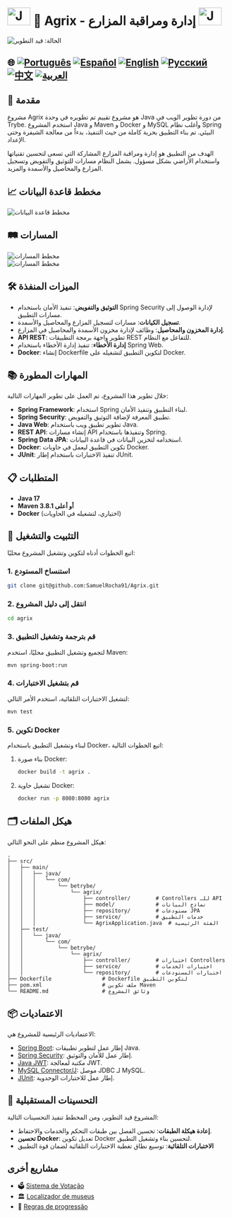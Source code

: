 # <img src="https://blog.geekhunter.com.br/wp-content/uploads/2020/07/pngwing.com_.png" alt="Java Projects Logo" width="52" height="40" /> 🌱 Agrix - إدارة ومراقبة المزارع <img src="https://blog.geekhunter.com.br/wp-content/uploads/2020/07/pngwing.com_.png" alt="Java Projects Logo" width="52" height="40" />

![الحالة: قيد التطوير](https://img.shields.io/badge/status-in%20development-yellow)

## 🌐 [![Português](https://img.shields.io/badge/Português-green)](https://github.com/SamuelRocha91/Agrix/blob/main/README.md) [![Español](https://img.shields.io/badge/Español-yellow)](https://github.com/SamuelRocha91/Agrix/blob/main/README_es.md) [![English](https://img.shields.io/badge/English-blue)](https://github.com/SamuelRocha91/Agrix/blob/main/README_en.md) [![Русский](https://img.shields.io/badge/Русский-lightgrey)](https://github.com/SamuelRocha91/Agrix/blob/main/README_ru.md) [![中文](https://img.shields.io/badge/中文-red)](https://github.com/SamuelRocha91/kotlinVirtualMenu) [![العربية](https://img.shields.io/badge/العربية-orange)](https://github.com/SamuelRocha91/Agrix/blob/main/README_ar.md)

## 📜 مقدمة

مشروع Agrix هو مشروع تقييم تم تطويره في وحدة Java من دورة تطوير الويب في Trybe. استخدم المشروع Java و Maven و Docker و MySQL وأغلب نظام Spring البيئي. تم بناء التطبيق بحرية كاملة من حيث التنفيذ، بدءاً من معالجة الشيفرة وحتى الإعداد.

الهدف من التطبيق هو إدارة ومراقبة المزارع المشاركة التي تسعى لتحسين تقنياتها واستخدام الأراضي بشكل مسؤول. يشمل النظام مسارات للتوثيق والتفويض وتسجيل المزارع والمحاصيل والأسمدة والمزيد.

## 📈 مخطط قاعدة البيانات

![مخطط قاعدة البيانات](./images/diagrama.png)

## 🛤️ المسارات

![مخطط المسارات](./images/routeOne.png)  
![مخطط المسارات](./images/routesTwo.png)

## 🛠️ الميزات المنفذة

- **التوثيق والتفويض**: تنفيذ الأمان باستخدام Spring Security لإدارة الوصول إلى مسارات التطبيق.
- **تسجيل الكيانات**: مسارات لتسجيل المزارع والمحاصيل والأسمدة.
- **إدارة المخزون والمحاصيل**: وظائف لإدارة مخزون الأسمدة والمحاصيل في المزارع.
- **API REST**: تطوير واجهة برمجة التطبيقات REST للتفاعل مع النظام.
- **إدارة الأخطاء**: تنفيذ إدارة الأخطاء باستخدام Spring Web.
- **Docker**: إنشاء Dockerfile لتكوين التطبيق لتشغيله على Docker.

## 📚 المهارات المطورة

خلال تطوير هذا المشروع، تم العمل على تطوير المهارات التالية:

- **Spring Framework**: استخدام Spring لبناء التطبيق وتنفيذ الأمان.
- **Spring Security**: تطبيق المعرفة لإضافة التوثيق والتفويض.
- **Java Web**: تطوير تطبيق ويب باستخدام Java.
- **REST API**: إنشاء مسارات API وتنفيذها باستخدام Spring.
- **Spring Data JPA**: استخدامه لتخزين البيانات في قاعدة البيانات.
- **Docker**: تكوين التطبيق ليعمل في حاويات Docker.
- **JUnit**: تنفيذ الاختبارات باستخدام إطار JUnit.

## 📋 المتطلبات

- **Java 17**
- **Maven 3.8.1 أو أعلى**
- **Docker** (اختياري، لتشغيله في الحاويات)

## 🔧 التثبيت والتشغيل

اتبع الخطوات أدناه لتكوين وتشغيل المشروع محليًا:

### 1. استنساخ المستودع

```bash
git clone git@github.com:SamuelRocha91/Agrix.git
```

### 2. انتقل إلى دليل المشروع

```bash
cd agrix
```

### 3. قم بترجمة وتشغيل التطبيق

لتجميع وتشغيل التطبيق محليًا، استخدم Maven:

```bash
mvn spring-boot:run
```

### 4. قم بتشغيل الاختبارات

لتشغيل الاختبارات التلقائية، استخدم الأمر التالي:

```bash
mvn test
```

### 5. تكوين Docker

لبناء وتشغيل التطبيق باستخدام Docker، اتبع الخطوات التالية:

1. بناء صورة Docker:

   ```bash
   docker build -t agrix .
   ```

2. تشغيل حاوية Docker:

   ```bash
   docker run -p 8080:8080 agrix
   ```

## 🗂️ هيكل الملفات

هيكل المشروع منظم على النحو التالي:

```
.
├── src/
│   ├── main/
│   │   ├── java/
│   │   │   └── com/
│   │   │       └── betrybe/
│   │   │           └── agrix/
│   │   │               ├── controller/        # Controllers للـ API
│   │   │               ├── model/             # نماذج البيانات
│   │   │               ├── repository/        # مستودعات JPA
│   │   │               ├── service/           # خدمات التطبيق
│   │   │               └── AgrixApplication.java  # الفئة الرئيسية
│   ├── test/
│   │   └── java/
│   │       └── com/
│   │           └── betrybe/
│   │               └── agrix/
│   │                   ├── controller/        # اختبارات Controllers
│   │                   ├── service/           # اختبارات الخدمات
│   │                   └── repository/        # اختبارات المستودعات
├── Dockerfile                # Dockerfile لتكوين التطبيق
├── pom.xml                   # ملف تكوين Maven
└── README.md                 # وثائق المشروع
```

## 📦 الاعتماديات

الاعتماديات الرئيسية للمشروع هي:

- [Spring Boot](https://spring.io/projects/spring-boot): إطار عمل لتطوير تطبيقات Java.
- [Spring Security](https://spring.io/projects/spring-security): إطار عمل للأمان والتوثيق.
- [Java JWT](https://github.com/auth0/java-jwt): مكتبة لمعالجة JWT.
- [MySQL Connector/J](https://dev.mysql.com/downloads/connector/j/): موصل JDBC لـ MySQL.
- [JUnit](https://junit.org/junit5/): إطار عمل للاختبارات الوحدوية.

## 🚀 التحسينات المستقبلية

المشروع قيد التطوير، ومن المخطط تنفيذ التحسينات التالية:

- **إعادة هيكلة الطبقات**: تحسين الفصل بين طبقات التحكم والخدمات والاحتفاظ.
- **تحسين Docker**: تعديل تكوين Docker لتحسين بناء وتشغيل التطبيق.
- **الاختبارات التلقائية**: توسيع نطاق تغطية الاختبارات التلقائية لضمان قوة التطبيق


## مشاريع أخرى


- 🗳️ [Sistema de Votação](https://github.com/SamuelRocha91/sistemaDeVotacao/blob/main/README_ar.md)
- 🏛️ [Localizador de museus](https://github.com/SamuelRocha91/localizadorDeMuseus/blob/main/README_ar.md)
- 📃 [Regras de progressão](https://github.com/SamuelRocha91/project_rule_of_progression/blob/main/README_ar.md)
